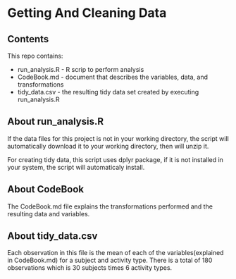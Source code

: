 # Getting And Cleaning Data

## Contents

This repo contains:

* run_analysis.R - R scrip to perform analysis
* CodeBook.md - document that describes the variables, data, and transformations
* tidy_data.csv - the resulting tidy data set created by executing run_analysis.R

## About run_analysis.R

If the data files for this project is not in your working directory, the script will automatically download it to your working directory, then will unzip it.

For creating tidy data, this script uses dplyr package, if it is not installed in your system, the script will automaticaly install.

## About CodeBook

The CodeBook.md file explains the transformations performed and the resulting data and variables.

## About tidy_data.csv

Each observation in this file is the mean of each of the variables(explained in CodeBook.md) for a subject and activity type. There is a total of 180 observations which is 30 subjects times 6 activity types.
